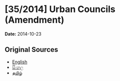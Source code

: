 # [35/2014] Urban Councils (Amendment)

**Date:** 2014-10-23

## Original Sources

- [English](https://documents.gov.lk/view/acts/2014/10/35-2014_E.pdf)
- [සිංහල](https://documents.gov.lk/view/acts/2014/10/35-2014_S.pdf)
- [தமிழ்](https://documents.gov.lk/view/acts/2014/10/35-2014_T.pdf)
